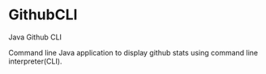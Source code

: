 # GithubCLI
Java Github CLI

Command line Java application to display github stats using command line interpreter(CLI). 

